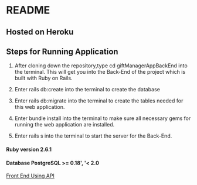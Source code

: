 # README

## Hosted on Heroku

## Steps for Running Application

1. After cloning down the repository,type cd giftManagerAppBackEnd into the terminal. This will get you into the Back-End  of the project which is built with Ruby on Rails. 

2. Enter rails db:create into the terminal to create the database

3. Enter rails db:migrate into the terminal to create the tables needed for this web application. 

4. Enter bundle install into the terminal to make sure all necessary gems for running the web application  are installed. 

5. Enter rails s into the terminal to start the server for the Back-End. 

#### Ruby version 2.6.1

#### Database PostgreSQL >= 0.18', '< 2.0
[Front End Using API](https://prezzie-gift-manager-app.web.app/)
